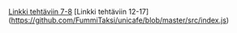[Linkki tehtäviin 7-8](https://github.com/FummiTaksi/full-stack-viikko1T7-8/blob/master/src/index.js)
[Linkki tehtäviin 12-17]
(https://github.com/FummiTaksi/unicafe/blob/master/src/index.js)
